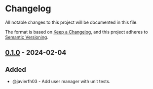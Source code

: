 # Changelog
All notable changes to this project will be documented in this file.

The format is based on [Keep a Changelog](https://keepachangelog.com/en/1.0.0/), and this project adheres to [Semantic Versioning](https://semver.org/spec/v2.0.0.html).

## [0.1.0] - 2024-02-04
## Added
- @javierfh03 - Add user manager with unit tests.

[0.1.0]: https://github.com/Lagatrix/groups_users_lib.git
